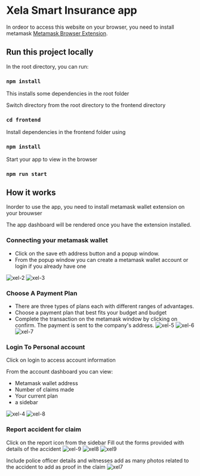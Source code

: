 # Xela Smart Insurance app
In ordeor to access this website on your browser, you need to install metamask [Metamask Browser Extension](https://chrome.google.com/webstore/detail/metamask/nkbihfbeogaeaoehlefnkodbefgpgknn?hl=en).

## Run this project locally

In the root directory, you can run:

### `npm install`

This installs some dependencies in the root folder

Switch directory from the root directory to the frontend directory

### `cd frontend`

Install dependencies in the frontend folder using

### `npm install`


Start your app to view in the browser

### `npm run start`


## How it works

Inorder to use the app, you need to install metamask wallet extension on your brouwser 

The app dashboard will be rendered once you have the extension installed.


### Connecting your metamask wallet

- Click on the save eth address button and a popup window.
- From the popup window you can create a metamask wallet account or login if you already have one

![xel-2](https://github.com/ALVIN-OBONYO/Xela-smart_insuarance/blob/main/frontend/public/assets/xel-2.PNG)
![xel-3](https://github.com/ALVIN-OBONYO/Xela-smart_insuarance/blob/main/frontend/public/assets/xel-3.PNG)

### Choose A Payment Plan 

- There are three types of plans each with different ranges of advantages.
- Choose a payment plan that best fits your budget and budget 
- Complete the transaction on the metamask window by clicking on confirm. The payment is sent to the company's address. 
![xel-5](https://github.com/ALVIN-OBONYO/Xela-smart_insuarance/blob/main/frontend/public/assets/xel-5.PNG)
![xel-6](https://github.com/ALVIN-OBONYO/Xela-smart_insuarance/blob/main/frontend/public/assets/xel-6.PNG)
![xel-7](https://github.com/ALVIN-OBONYO/Xela-smart_insuarance/blob/main/frontend/public/assets/xel-7.PNG)


### Login To Personal account

Click on login to access account information 

From the account dashboard you can view:
   - Metamask wallet address
   - Number of claims made
   - Your current plan
   - a sidebar

   ![xel-4](https://github.com/ALVIN-OBONYO/Xela-smart_insuarance/blob/main/frontend/public/assets/xel-4.PNG)
   ![xel-8](https://github.com/ALVIN-OBONYO/Xela-smart_insuarance/blob/main/frontend/public/assets/xel-8.PNG)

### Report accident for claim

Click on the report icon from the sidebar
Fill out the forms provided with details of the accident
![xel-9](https://github.com/ALVIN-OBONYO/Xela-smart_insuarance/blob/main/frontend/public/assets/xel-9.PNG)
![xel8](https://github.com/ALVIN-OBONYO/Xela-smart_insuarance/blob/main/frontend/public/assets/xel8.PNG)
![xel9](https://github.com/ALVIN-OBONYO/Xela-smart_insuarance/blob/main/frontend/public/assets/xel9.PNG)

Include police officer details and witnesses
add as many photos related to the accident to add as proof in the claim
![xel7](https://github.com/ALVIN-OBONYO/Xela-smart_insuarance/blob/main/frontend/public/assets/xel7.PNG) 
 
 

